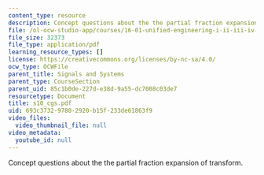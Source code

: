 ```yaml
---
content_type: resource
description: Concept questions about the the partial fraction expansion of transform.
file: /ol-ocw-studio-app/courses/16-01-unified-engineering-i-ii-iii-iv-fall-2005-spring-2006/693c373297802920b15f233de61863f9_s10_cgs.pdf
file_size: 32373
file_type: application/pdf
learning_resource_types: []
license: https://creativecommons.org/licenses/by-nc-sa/4.0/
ocw_type: OCWFile
parent_title: Signals and Systems
parent_type: CourseSection
parent_uid: 85c1b0de-227d-e38d-9a55-dc7008c03de7
resourcetype: Document
title: s10_cgs.pdf
uid: 693c3732-9780-2920-b15f-233de61863f9
video_files:
  video_thumbnail_file: null
video_metadata:
  youtube_id: null
---
```

Concept questions about the the partial fraction expansion of transform.